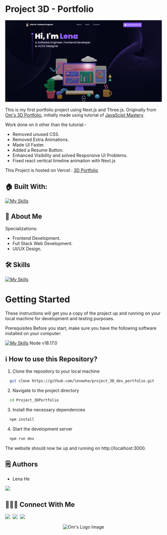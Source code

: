 # Project 3D - Portfolio

<p align="center">
  <img src="./public/projectimg/dev_website.jpg" alt="Lena's Dev portfolios"/>
</p>

This is my first portfolio project using Next.js and Three.js. Originally from [Om's 3D Portfolio](https://github.com/omunite215/Project_3DPortfolio), initially made using tutorial of [JavaScipt Mastery](https://youtu.be/0fYi8SGA20k?feature=shared).

Work done on it other than the tutorial:-
- Removed unused CSS.
- Removed Extra Animations.
- Made UI Faster.
- Added a Resume Button.
- Enhanced Visibility and solved Responsive UI Problems.
- Fixed react vertical timeline animation with Next.js

This Project is hosted on Vercel : [3D Portfolio](https://project-3-d-portfolio-mu.vercel.app/)

## 🏠 Built With:

[![My Skills](https://skillicons.dev/icons?i=vscode,react,nextjs,threejs,tailwind,vercel)](https://skillicons.dev)


## 🚀 About Me
Specializations:
- Frontend Development.
- Full Stack Web Development.
- UI/UX Design.

## 🛠 Skills

[![My Skills](https://skillicons.dev/icons?i=html,css,sass,js,ts,angular,react,nextjs,bootstrap,tailwind,ruby,postgres,graphql,wordpress,git,threejs,d3,aws,figma,ps,ai)](https://skillicons.dev)


# Getting Started

These instructions will get you a copy of the project up and running on your local machine for development and testing purposes.

Prerequisites
Before you start, make sure you have the following software installed on your computer:

[![My Skills](https://skillicons.dev/icons?i=nodejs)](https://skillicons.dev) Node v18.17.0


## ℹ️ How to use this Repository?

1. Clone the repository to your local machine

```bash
  git clone https://github.com/leneehe/project_3D_dev_portfolio.git

```
2. Navigate to the project directory

```bash
  cd Project_3DPortfolio
```
3. Install the necessary dependencies
```bash
  npm install
```

4. Start the development server
```bash
  npm run dev
```

The website should now be up and running on http://localhost:3000.


## 🗒️ Authors
- Lena He

<p align="left">
  <a href="https://skillicons.dev">
    <a href="https://github.com/leneehe">
      <img src="https://skillicons.dev/icons?i=github" />
    </a>
  </a>
</p>

## 🙋🏻‍♀️ Connect With Me

[<img src="https://skillicons.dev/icons?i=github" />](https://github.com/leneehe)&nbsp;
[<img src="https://skillicons.dev/icons?i=linkedin" />](https://www.linkedin.com/in/lenahe/)&nbsp;
[<img src="https://skillicons.dev/icons?i=devto" />](https://github.com/leneehe)

<p align="center">
  <img src="https://github.com/omunite215/Project_3DPortfolio/assets/78680563/2fcf609b-e802-4fec-8c82-8f55fd043437" alt="Om's Logo Image"/>
</p>
